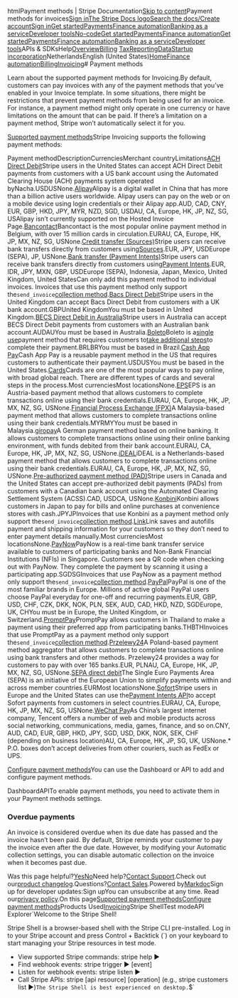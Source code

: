 htmlPayment methods | Stripe Documentation[Skip to content](#main-content)Payment methods for invoices[Sign in](https://dashboard.stripe.com/login?redirect=https%3A%2F%2Fdocs.stripe.com%2Finvoicing%2Fpayment-methods)[The Stripe Docs logo](/)[Search the docs/](#)[Create account](https://dashboard.stripe.com/register/invoicing)[Sign in](https://dashboard.stripe.com/login?redirect=https%3A%2F%2Fdocs.stripe.com%2Finvoicing%2Fpayment-methods)[Get started](/get-started)[Payments](/payments)[Finance automation](/finance-automation)[Banking as a service](/financial-services)[Developer tools](/development)[No-code](/no-code)[Get started](/get-started)[Payments](/payments)[Finance automation](/finance-automation)[](#)[Get started](/get-started)[Payments](/payments)[Finance automation](/finance-automation)[Banking as a service](/financial-services)[Developer tools](/development)[](#)APIs & SDKsHelp[Overview](/docs/finance-automation)[Billing](#)
[Tax](#)[Reporting](#)[Data](#)[Startup incorporation](#)NetherlandsEnglish (United States)[](#)[](#)[Home](/docs)[Finance automation](/docs/finance-automation)[Billing](/docs/billing)[Invoicing](/docs/invoicing)# Payment methods

Learn about the supported payment methods for Invoicing.By default, customers can pay invoices with any of the payment methods that you’ve enabled in your Invoice template. In some situations, there might be restrictions that prevent payment methods from being used for an invoice. For instance, a payment method might only operate in one currency or have limitations on the amount that can be paid. If there’s a limitation on a payment method, Stripe won’t automatically select it for you.

[Supported payment methods](#supported)Stripe Invoicing supports the following payment methods:

Payment methodDescriptionCurrenciesMerchant countryLimitations[ACH Direct Debit](/invoicing/ach-debit)Stripe users in the United States can accept ACH Direct Debit payments from customers with a US bank account using the Automated Clearing House (ACH) payments system operated byNacha.USDUSNone.[Alipay](/payments/alipay)Alipay is a digital wallet in China that has more than a billion active users worldwide. Alipay users can pay on the web or on a mobile device using login credentials or their Alipay app.AUD, CAD, CNY, EUR, GBP, HKD, JPY, MYR, NZD, SGD, USDAU, CA, Europe, HK, JP, NZ, SG, USAlipay isn’t currently supported on the Hosted Invoice Page.[Bancontact](/payments/bancontact)Bancontact is the most popular online payment method in Belgium, with over 15 million cards in circulation.EURAU, CA, Europe, HK, JP, MX, NZ, SG, USNone.[Credit transfer (Sources)](/payments/sources/credit-transfers)Stripe users can receive bank transfers directly from customers using[Sources](/sources).EUR, JPY, USDEurope (SEPA), JP, USNone.[Bank transfer (Payment Intents)](/payments/bank-transfers)Stripe users can receive bank transfers directly from customers using[Payment Intents](/payments/payment-intents).EUR, IDR, JPY, MXN, GBP, USDEurope (SEPA), Indonesia, Japan, Mexico, United Kingdom, United StatesCan only add this payment method to individual invoices. Invoices that use this payment method only support the`send_invoice`[collection method](/api/invoices/object#invoice_object-collection_method).[Bacs Direct Debit](/payments/payment-methods/bacs-debit)Stripe users in the United Kingdom can accept Bacs Direct Debit from customers with a UK bank account.GBPUnited KingdomYou must be based in United Kingdom.[BECS Direct Debit in Australia](/payments/au-becs-debit)Stripe users in Australia can accept BECS Direct Debit payments from customers with an Australian bank account.AUDAUYou must be based in Australia.[Boleto](/payments/boleto/accept-a-payment)Boleto is a[single use](/payments/payment-methods#usage)payment method that requires customers to[take additional steps](/payments/payment-methods#customer-actions)to complete their payment.BRLBRYou must be based in Brazil.[Cash App Pay](/payments/cash-app-pay)Cash App Pay is a reusable payment method in the US that requires customers to authenticate their payment.USDUSYou must be based in the United States.[Cards](/payments/cards/overview)Cards are one of the most popular ways to pay online, with broad global reach. There are different types of cards and several steps in the process.Most currenciesMost locationsNone.[EPS](/payments/eps)EPS is an Austria-based payment method that allows customers to complete transactions online using their bank credentials.EURAU, CA, Europe, HK, JP, MX, NZ, SG, USNone.[Financial Process Exchange (FPX)](/payments/fpx)A Malaysia-based payment method that allows customers to complete transactions online using their bank credentials.MYRMYYou must be based in Malaysia.[giropay](/payments/giropay)A German payment method based on online banking. It allows customers to complete transactions online using their online banking environment, with funds debited from their bank account.EURAU, CA, Europe, HK, JP, MX, NZ, SG, USNone.[iDEAL](/payments/ideal)iDEAL is a Netherlands-based payment method that allows customers to complete transactions online using their bank credentials.EURAU, CA, Europe, HK, JP, MX, NZ, SG, USNone.[Pre-authorized payment method (PAD)](/payments/acss-debit)Stripe users in Canada and the United States can accept pre-authorized debit payments (PADs) from customers with a Canadian bank account using the Automated Clearing Settlement System (ACSS).CAD, USDCA, USNone.[Konbini](/payments/konbini)Konbini allows customers in Japan to pay for bills and online purchases at convenience stores with cash.JPYJPInvoices that use Konbini as a payment method only support the`send_invoice`[collection method](/api/invoices/object#invoice_object-collection_method).[Link](/payments/link)Link saves and autofills payment and shipping information for your customers so they don’t need to enter payment details manually.Most currenciesMost locationsNone.[PayNow](/payments/paynow)PayNow is a real-time bank transfer service available to customers of participating banks and Non-Bank Financial Institutions (NFIs) in Singapore. Customers see a QR code when checking out with PayNow. They complete the payment by scanning it using a participating app.SGDSGInvoices that use PayNow as a payment method only support the`send_invoice`[collection method](/api/invoices/object#invoice_object-collection_method).[PayPal](/payments/paypal)PayPal is one of the most familiar brands in Europe. Millions of active global PayPal users choose PayPal everyday for one-off and recurring payments.EUR, GBP, USD, CHF, CZK, DKK, NOK, PLN, SEK, AUD, CAD, HKD, NZD, SGDEurope, UK, CHYou must be in Europe, the United Kingdom, or Switzerland.[PromptPay](/payments/promptpay)PromptPay allows customers in Thailand to make a payment using their preferred app from participating banks.THBTHInvoices that use PromptPay as a payment method only support the`send_invoice`[collection method](/api/invoices/object#invoice_object-collection_method).[Przelewy24](/payments/p24)A Poland-based payment method aggregator that allows customers to complete transactions online using bank transfers and other methods. Przelewy24 provides a way for customers to pay with over 165 banks.EUR, PLNAU, CA, Europe, HK, JP, MX, NZ, SG, USNone.[SEPA direct debit](/payments/sepa-debit)The Single Euro Payments Area (SEPA) is an initiative of the European Union to simplify payments within and across member countries.EURMost locationsNone.[Sofort](/payments/sofort)Stripe users in Europe and the United States can use the[Payment Intents API](/payments/payment-intents)to accept Sofort payments from customers in select countries.EURAU, CA, Europe, HK, JP, MX, NZ, SG, USNone.[WeChat Pay](/payments/wechat-pay)As China’s largest internet company, Tencent offers a number of web and mobile products across social networking, communications, media, games, finance, and so on.CNY, AUD, CAD, EUR, GBP, HKD, JPY, SGD, USD, DKK, NOK, SEK, CHF (depending on business location)AU, CA, Europe, HK, JP, SG, UK, USNone.* P.O. boxes don’t accept deliveries from other couriers, such as FedEx or UPS.

[Configure payment methods](#configure-payment-methods)You can use the Dashboard or API to add and configure payment methods.

DashboardAPITo enable payment methods, you need to activate them in your Payment methods settings.

### Overdue payments

An invoice is considered overdue when its due date has passed and the invoice hasn’t been paid. By default, Stripe reminds your customer to pay the invoice even after the due date. However, by modifying your Automatic collection settings, you can disable automatic collection on the invoice when it becomes past due.

Was this page helpful?[Yes](#)[No](#)Need help?[Contact Support](https://support.stripe.com/).Check out our[product changelog](https://stripe.com/blog/changelog).Questions?[Contact Sales](https://stripe.com/contact/sales).Powered by[Markdoc](https://markdoc.dev)Sign up for developer updates:Sign upYou can unsubscribe at any time. Read our[privacy policy](https://stripe.com/privacy).On this page[Supported payment methods](#supported)[Configure payment methods](#configure-payment-methods)Products Used[Invoicing](/invoicing)Stripe ShellTest modeAPI Explorer[](https://stripe.com/docs/stripe-cli#install)`Welcome to the Stripe Shell!

Stripe Shell is a browser-based shell with the Stripe CLI pre-installed. Log in to your
Stripe account and press Control + Backtick (`) on your keyboard to start managing your Stripe
resources in test mode.

- View supported Stripe commands: stripe help ▶️
- Find webhook events: stripe trigger ▶️ [event]
- Listen for webhook events: stripe listen ▶
- Call Stripe APIs: stripe [api resource] [operation] (e.g., stripe customers list ▶️)`The Stripe Shell is best experienced on desktop.`$`